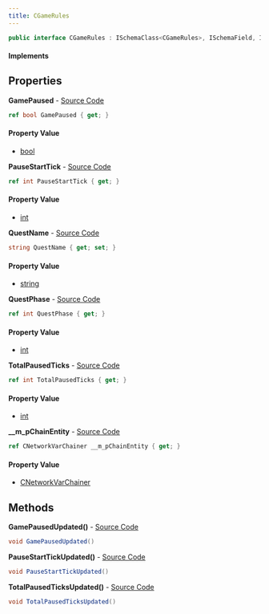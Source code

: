 ```yaml
---
title: CGameRules
---
```


```csharp
public interface CGameRules : ISchemaClass<CGameRules>, ISchemaField, ISchemaClass, INativeHandle
```

#### Implements

## Properties

**GamePaused** - [Source Code](https://github.com/swiftly-solution/swiftlys2/blob/main/managed/src/SwiftlyS2.Generated/Schemas/Interfaces/CGameRules.cs#L26)

```csharp
ref bool GamePaused { get; }
```

#### Property Value

- [bool](https://learn.microsoft.com/dotnet/api/system.boolean)

**PauseStartTick** - [Source Code](https://github.com/swiftly-solution/swiftlys2/blob/main/managed/src/SwiftlyS2.Generated/Schemas/Interfaces/CGameRules.cs#L24)

```csharp
ref int PauseStartTick { get; }
```

#### Property Value

- [int](https://learn.microsoft.com/dotnet/api/system.int32)

**QuestName** - [Source Code](https://github.com/swiftly-solution/swiftlys2/blob/main/managed/src/SwiftlyS2.Generated/Schemas/Interfaces/CGameRules.cs#L18)

```csharp
string QuestName { get; set; }
```

#### Property Value

- [string](https://learn.microsoft.com/dotnet/api/system.string)

**QuestPhase** - [Source Code](https://github.com/swiftly-solution/swiftlys2/blob/main/managed/src/SwiftlyS2.Generated/Schemas/Interfaces/CGameRules.cs#L20)

```csharp
ref int QuestPhase { get; }
```

#### Property Value

- [int](https://learn.microsoft.com/dotnet/api/system.int32)

**TotalPausedTicks** - [Source Code](https://github.com/swiftly-solution/swiftlys2/blob/main/managed/src/SwiftlyS2.Generated/Schemas/Interfaces/CGameRules.cs#L22)

```csharp
ref int TotalPausedTicks { get; }
```

#### Property Value

- [int](https://learn.microsoft.com/dotnet/api/system.int32)

**__m_pChainEntity** - [Source Code](https://github.com/swiftly-solution/swiftlys2/blob/main/managed/src/SwiftlyS2.Generated/Schemas/Interfaces/CGameRules.cs#L16)

```csharp
ref CNetworkVarChainer __m_pChainEntity { get; }
```

#### Property Value

- [CNetworkVarChainer](/docs/api/shared/natives/cnetworkvarchainer)

## Methods

**GamePausedUpdated()** - [Source Code](https://github.com/swiftly-solution/swiftlys2/blob/main/managed/src/SwiftlyS2.Generated/Schemas/Interfaces/CGameRules.cs#L30)

```csharp
void GamePausedUpdated()
```

**PauseStartTickUpdated()** - [Source Code](https://github.com/swiftly-solution/swiftlys2/blob/main/managed/src/SwiftlyS2.Generated/Schemas/Interfaces/CGameRules.cs#L29)

```csharp
void PauseStartTickUpdated()
```

**TotalPausedTicksUpdated()** - [Source Code](https://github.com/swiftly-solution/swiftlys2/blob/main/managed/src/SwiftlyS2.Generated/Schemas/Interfaces/CGameRules.cs#L28)

```csharp
void TotalPausedTicksUpdated()
```


